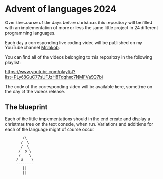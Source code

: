 # Advent of languages 2024

Over the course of the days before christmas this repository will be filled
with an implementation of more or less the same little project in 24 different
programming languages.

Each day a corresponding live coding video will be published on my YouTube
channel [MrJakob](https://youtube.com/c/mrjakob).

You can find all of the videos belonging to this repository in the following playlist:

https://www.youtube.com/playlist?list=PLy68GuC77sUTJzH8Tdqhuc7NMFVaSQ7bi

The code of the corresponding video will be available here, sometime on the day of the videos release.

## The blueprint

Each of the little implementations should in the end create and display a
christmas tree on the text console, when run. Variations and additions for each
of the language might of course occur.

```
        /\
       /  \
       /  \
      /  o \
      /    \
     / u    \
     --------
        ||
        ||
```
